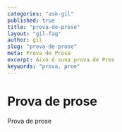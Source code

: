 ```yaml
---
categories: "ask-gil"
published: true
title: "prova-de-prose"
layout: "gil-faq"
author: gil
slug: "prova-de-prose"
meta: Prova de Prose
excerpt: Això é suna prova de Pres
keywords: "prova, proe"
---
```


# Prova de prose

Prova de prose
